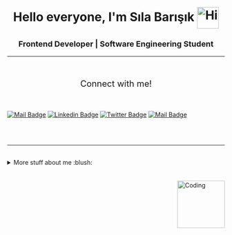 <br/>
<h1 align="center">Hello everyone, I'm Sıla Barışık <img align="center" alt="Hi" width="50"  src="https://user-images.githubusercontent.com/1303154/88677602-1635ba80-d120-11ea-84d8-d263ba5fc3c0.gif"</h1>

<h3 align="center" style = font-size:18px;>Frontend Developer | Software Engineering Student</h3> <hr/>
<br/>

<p style= font-size:20px; align="center">
Connect with me!
</p> 

<br/>

[![Mail Badge](https://img.shields.io/badge/Gmail-D14836?style=for-the-badge&logo=gmail&logoColor=white)](mailto:slabarsk249@gmail.com)
[![Linkedin Badge](https://img.shields.io/badge/LinkedIn-0077B5?style=for-the-badge&logo=linkedin&logoColor=white)](https://www.linkedin.com/in/s%C4%B1la-bar%C4%B1%C5%9F%C4%B1k-2a07b0202/) 
[![Twitter Badge](https://img.shields.io/badge/Twitter-1DA1F2?style=for-the-badge&logo=twitter&logoColor=white)](https://twitter.com/Buubituzak)
[![Mail Badge](https://img.shields.io/badge/Instagram-E4405F?style=for-the-badge&logo=instagram&logoColor=white)](https://www.instagram.com/slabarsk/) 


<br/><br/>
<hr/>
<br/>


<details>
<summary>
  More stuff about me :blush: <br/><br/><br/> <img align="right" alt="Coding" width="110"  src="https://media.giphy.com/media/du3J3cXyzhj75IOgvA/giphy.gif">
</summary>

<br >

I am currently living in İzmir/Turkey. During my college, I believe, I was able to gather sufficient information and experience in my classroom and laboratory sessions. Now, I am a 3rd year student and my studies in the field continue to fuel my interest in Frontend, this year. 

<hr/><br/>

![https://github.com/slabarsk](https://komarev.com/ghpvc/?username=your-github-slabarsk&color=orange&style=for-the-badge)

<br/>

![Sıla's GitHub stats](https://github-readme-stats.vercel.app/api?username=slabarsk&show_icons=true&theme=transparent&bg_color=00000000)
